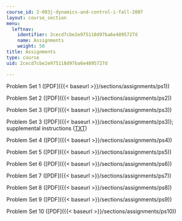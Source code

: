 ```yaml
---
course_id: 2-003j-dynamics-and-control-i-fall-2007
layout: course_section
menu:
  leftnav:
    identifier: 2cecd7cbe2e975118d97ba6e4895727d
    name: Assignments
    weight: 50
title: Assignments
type: course
uid: 2cecd7cbe2e975118d97ba6e4895727d

---
```


Problem Set 1 ([PDF]({{< baseurl >}}/sections/assignments/ps1))

Problem Set 2 ([PDF]({{< baseurl >}}/sections/assignments/ps2))

Problem Set 3 ([PDF]({{< baseurl >}}/sections/assignments/ps3))

Problem Set 3 ([PDF]({{< baseurl >}}/sections/assignments/ps3)); supplemental instructions ([TXT](/courses/mechanical-engineering/2-003j-dynamics-and-control-i-fall-2007/assignments/ps3_note.txt))

Problem Set 4 ([PDF]({{< baseurl >}}/sections/assignments/ps4))

Problem Set 5 ([PDF]({{< baseurl >}}/sections/assignments/ps5))

Problem Set 6 ([PDF]({{< baseurl >}}/sections/assignments/ps6))

Problem Set 7 ([PDF]({{< baseurl >}}/sections/assignments/ps7))

Problem Set 8 ([PDF]({{< baseurl >}}/sections/assignments/ps8))

Problem Set 9 ([PDF]({{< baseurl >}}/sections/assignments/ps9))

Problem Set 10 ([PDF]({{< baseurl >}}/sections/assignments/ps10))